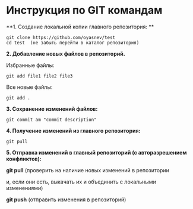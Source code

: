 # Инструкция по GIT командам

**1. Создание локальной копии главного репозитория: **

    git clone https://github.com/oyasnev/test
    cd test  (не забыть перейти в каталог репозитория)



**2. Добавление новых файлов в репозиторий.**

Избранные файлы: 

    git add file1 file2 file3

Все новые файлы: 
   
    git add .

**3. Сохранение изменений файлов:**

    git commit ­am "commit description" 

**4. Получение изменений из главного репозитория:**

    git pull

**5. Отправка изменений в главный репозиторий (с авторазрешением конфликтов):**


**git pull** (проверить на наличие новых изменений в репозитории 

и, если они есть, выкачать их и объединить с локальными изменениями)

**git push**  (отправить изменения в репозиторий)
